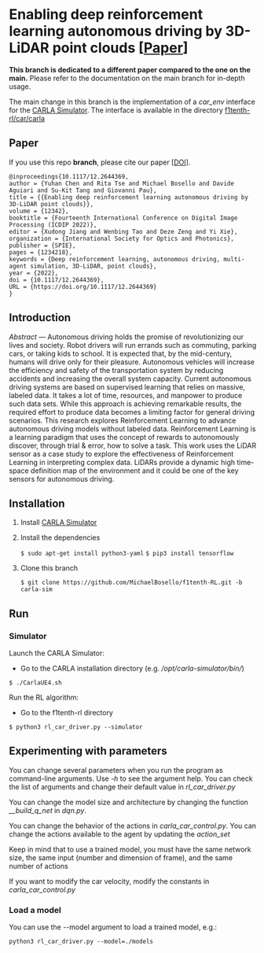 # Enabling deep reinforcement learning autonomous driving by 3D-LiDAR point clouds [[Paper](https://doi.org/10.1109/CCNC49033.2022.9700730)]

**This branch is dedicated to a different paper compared to the one on the main.** Please refer to the documentation on the main branch for in-depth usage.

The main change in this branch is the implementation of a _car_env_ interface for the [CARLA Simulator](https://carla.org). The interface is available in the directory [f1tenth-rl/car/carla](f1tenth-rl/car/carla)

## Paper

If you use this repo **branch**, please cite our paper [[DOI](https://doi.org/10.1117/12.2644369)].

```
@inproceedings{10.1117/12.2644369,
author = {Yuhan Chen and Rita Tse and Michael Bosello and Davide Aguiari and Su-Kit Tang and Giovanni Pau},
title = {{Enabling deep reinforcement learning autonomous driving by 3D-LiDAR point clouds}},
volume = {12342},
booktitle = {Fourteenth International Conference on Digital Image Processing (ICDIP 2022)},
editor = {Xudong Jiang and Wenbing Tao and Deze Zeng and Yi Xie},
organization = {International Society for Optics and Photonics},
publisher = {SPIE},
pages = {1234218},
keywords = {Deep reinforcement learning, autonomous driving, multi-agent simulation, 3D-LiDAR, point clouds},
year = {2022},
doi = {10.1117/12.2644369},
URL = {https://doi.org/10.1117/12.2644369}
}
```

## Introduction
_Abstract_ &mdash; Autonomous driving holds the promise of revolutionizing our lives and society. Robot drivers will run errands such as commuting, parking cars, or taking kids to school. It is expected that, by the mid-century, humans will drive only for their pleasure. Autonomous vehicles will increase the efficiency and safety of the transportation system by reducing accidents and increasing the overall system capacity. Current autonomous driving systems are based on supervised learning that relies on massive, labeled data. It takes a lot of time, resources, and manpower to produce such data sets. While this approach is achieving remarkable results, the required effort to produce data becomes a limiting factor for general driving scenarios. This research explores Reinforcement Learning to advance autonomous driving models without labeled data. Reinforcement Learning is a learning paradigm that uses the concept of rewards to autonomously discover, through trial & error, how to solve a task. This work uses the LiDAR sensor as a case study to explore the effectiveness of Reinforcement Learning in interpreting complex data. LiDARs provide a dynamic high time-space definition map of the environment and it could be one of the key sensors for autonomous driving.


## Installation

1) Install [CARLA Simulator](https://carla.readthedocs.io/en/latest/start_quickstart/)

2) Install the dependencies

    `$ sudo apt-get install python3-yaml`
    `$ pip3 install tensorflow`

3) Clone this branch

    `$ git clone https://github.com/MichaelBosello/f1tenth-RL.git -b carla-sim`

## Run

### Simulator
Launch the CARLA Simulator:
+ Go to the CARLA installation directory (e.g. _/opt/carla-simulator/bin/_)

`$ ./CarlaUE4.sh`

Run the RL algorithm:

+ Go to the f1tenth-rl directory

`$ python3 rl_car_driver.py --simulator`

## Experimenting with parameters
You can change several parameters when you run the program as command-line arguments. Use *-h* to see the argument help. 
You can check the list of arguments and change their default value in *rl_car_driver.py*

You can change the model size and architecture by changing the function *__build_q_net* in *dqn.py*.

You can change the behavior of the actions in *carla_car_control.py*. You can change the actions available to the agent by updating the *action_set*

Keep in mind that to use a trained model, you must have the same network size, the same input (number and dimension of frame), and the same number of actions

If you want to modify the car velocity, modify the constants in *carla_car_control.py*

### Load a model
You can use the --model argument to load a trained model, e.g.:

`python3 rl_car_driver.py --model=./models`

